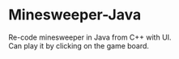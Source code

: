 # Minesweeper-Java

Re-code minesweeper in Java from C++ with UI.</br>
Can play it by clicking on the game board.
